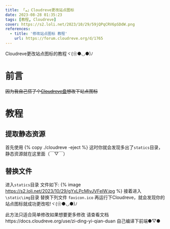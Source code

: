```yaml
---
title: 「☁」Cloudreve更改站点图标
date: 2023-08-28 01:35:23
tags: [教程, Cloudreve]
cover: https://s2.loli.net/2023/10/29/59jQPqCRV6pSDdW.png
references:
  - title: '修改站点图标 教程'
    url: https://forum.cloudreve.org/d/1765
---
```


Cloudreve更改站点图标的教程ヾ(❀●◡●)ﾉ

<!--more-->

# 前言
~~因为我自己搭了个[Cloudreve盘](https://pan.isese.top)想改下站点图标~~

# 教程
## 提取静态资源
首先使用
{% copy ./cloudreve -eject %}
这时你就会发现多出了`statics`目录，静态资源就在这里面（￣▽￣）

## 替换文件
进入`statics`目录
文件如下:
{% image https://s2.loli.net/2023/10/29/gYxLPcMIvJVFelW.jpg %}
接着进入`\static\img`目录
替换下列文件
`favicon.ico`
再运行下Cloudreve，就会发现你的站点图标就成功更改啦!ヾ(❀●◡●)ﾉ

此方法只适合简单修改如果想要更多修改
请查看文档https://docs.cloudreve.org/use/zi-ding-yi-qian-duan
自己编译下前端●▽●
